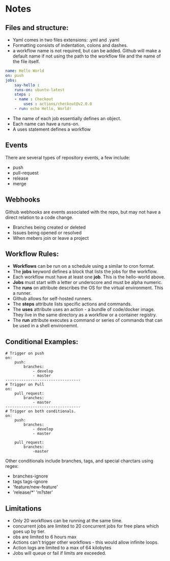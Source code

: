 # Notes
## Files and structure:

* Yaml comes in two files extensions: .yml and .yaml
* Formatting consists of indentation, colons and dashes.
* a workflow name is not required, but can be added. Github will make a default name if not using the path to the workflow file and the name of the file itself.


```yaml
name: Hello World
on: push
jobs:
	say-hello :
	runs-on: ubuntu-latest
	steps :
	- name : Checkout
		uses : actions/checkout@v2.0.0
	- run: echo Hello, World!
```

* The name of each job essentially defines an object.
* Each name can have a runs-on.
* A uses statement defines a workflow

## Events

There are several types of repository events, a few include:

* push
* pull-request
* release
* merge

## Webhooks

Github webhooks are events associated with the repo, but may not have a direct relation to a code change.

* Branches being created or deleted
* Issues being opened or resolved
* When mebers join or leave a project

## Workflow Rules:

* **Workflows** can be run on a schedule using a similar to cron format.
* The **jobs** keyword defines a block that lists the jobs for the workflow.
* Each workflow must have at least one **job**. This is the hello-world above.
* **Jobs** must start with a letter or underscore and must be alpha numeric.
* The **runs** on attribute describes the OS for the virtual environment. This a runner.
* Github allows for self-hosted runners.
* The **steps** attribute lists specific actions and commands.
* The **uses** attribute uses an action - a bundle of code/docker image. They live in the same directory as a workflow or a container registry.
* The **run** attribute executes a command or series of commands that can be used in a shell environemnt.

## Conditional Examples:

```
# Trigger on push
on:
	push:
		branches:
			- develop
			- master
---------------------------------
# Trigger on Pull
on:
	pull_request:
		branches:
			- master
---------------------------------
# Trigger on both conditionals.
on:
	push:
		branches:
			- develop
			- master

	pull_request:
		branches:
			-master
```

Other conditionals include branches, tags, and special charctars using regex:
* branches-ignore
* tags tags-ignore
* 'feature/new-feature'
* 'release/*' 'm?ster'

## Limitations
* Only 20 workflows can be running at the same time.
* concurrent jobs are limited to 20 concurrent jobs for free plans which goes up by tier.
* obs are limited to 6 hours max
* Actions can't trigger other workflows - this would allow infinite loops.
* Action logs are limited to a max of 64 kilobytes
* Jobs will queue or fail if limits are exceeded.